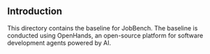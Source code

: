 ## Introduction

This directory contains the baseline for JobBench. The baseline is conducted using
OpenHands, an open-source platform for software development agents powered by AI.